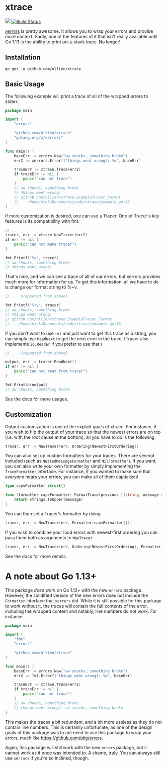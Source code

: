# xtrace

[![](https://godoc.org/github.com/ollien/xtrace?status.svg)](http://godoc.org/github.com/ollien/xtrace)
[![Build Status](https://travis-ci.com/ollien/xtrace.svg?branch=master)](https://travis-ci.com/ollien/xtrace)

[xerrors](https://godoc.org/golang.org/x/xerrors) is pretty awesome. It allows you to wrap your errors and provide more context. Sadly, one of the features of it that isn't really available until Go 1.13 is the ability to print out a stack trace. No longer!

## Installation

`go get -u github.com/ollien/xtrace`

## Basic Usage

The following example will print a trace of all of the wrapped errors to stderr.
```go
package main

import (
	"errors"

	"github.com/ollien/xtrace"
	"golang.org/x/xerrors"
)

func main() {
	baseErr := errors.New("aw shucks, something broke")
	err2 := xerrors.Errorf("things went wrong!: %w", baseErr)

	traceErr := xtrace.Trace(err2)
	if traceErr != nil {
		panic("can not trace")
	}
	// aw shucks, something broke
	// things went wrong!
	// github.com/ollien/xtrace.ExampleTracer_Format
	//    /home/nick/Documents/code/xtrace/example.go:12
}
```

If more customization is desired, one can use a Tracer. One of Tracer's key features is its compatibility with fmt.

```go
// ...
tracer, err := xtrace.NewTracer(err2)
if err != nil {
	panic("can not make tracer")
}

fmt.Printf("%v", tracer)
// aw shucks, something broke
// things went wrong!
```

That's nice, and we can see a trace of all of our errors, but xerrors provides much more for information for us. To get this information, all we have to do is change our format string to %+v.

```go
// ... (repeated from above)

fmt.Printf("%+v", tracer)
// aw shucks, something broke
// things went wrong!
// github.com/ollien/xtrace.ExampleTracer_Format
//    /home/nick/Documents/code/xtrace/example.go:18
```

If you don't want to use `fmt` and just want to get this trace as a string, you can simply use `ReadNext` to get the next error in the trace. (Tracer also implements `io.Reader` if you prefer to use that.)

```go
// ... (repeated from above)

output, err := tracer.ReadNext()
if err != nil {
	panic("can not read from tracer")
}

fmt.Println(output)
// aw shucks, something broke
```

See the docs for more usages.

## Customization

Output customization is one of the explicit goals of xtrace. For instance, if you wish to flip the output of your trace so that the newest errors are on top (i.e. with the root cause at the bottom), all you have to do is the following.
```go
tracer, err := NewTracer(err, Ordering(NewestFirstOrdering))
```

You can also set up custom formatters for your traces. There are several included (such as `NestedMessageFormatter` and `NilFormatter`). If you want, you can also write your own formatter by simply implementing the `TraceFormatter` interface. For instance, if you wanted to make sure that _everyone_ hears your errors, you can make all of them capitalized.

```go
type capsFormatter struct{}

func (formatter capsFormatter) FormatTrace(previous []string, message string) string {
	return strings.ToUpper(message)
}
```

You can then set a Tracer's formatter by doing
```go
tracer, err := NewTracer(err, Formatter(capsFormatter{}))
```

If you wish to combine your loud errors with newest-first ordering you can pass them both as arguments to `NewTracer`.

```go
tracer, err := NewTracer(err, Ordering(NewestFirstOrdering), Formatter(capsFormatter{}))
```

See the docs for more details.


# A note about Go 1.13+

This package _does_ work on Go 1.13+ with the new `errors` package. However, the solidified version of the new errors does not include the `Formatter` interface that `xerrors` did. While it is still possible for this package to work without it, the traces will contain the full contents of the error, including the wrapped content and notably, line numbers do not work. For instance
```go
package main

import (
	"fmt"
	"errors"

	"github.com/ollien/xtrace"
)

func main() {
	baseErr := errors.New("aw shucks, something broke")
	err2 := fmt.Errorf("things went wrong!: %w", baseErr)

	traceErr := xtrace.Trace(err2)
	if traceErr != nil {
		panic("can not trace")
	}
	// aw shucks, something broke
	// things went wrong!: aw shucks, something broke
}

```

This makes the traces a bit redundant, and a bit more useless as they do not contain line numbers. This is certainly unfortunate, as one of the design goals of this package was to not need to use this package to wrap your errors, much like https://github.com/pkg/errors.

Again, this package will still work with the new `errors` package, but it cannot work as it once was intended to. A shame, truly. You can always still use `xerrors` if you're so inclined, though.
